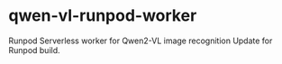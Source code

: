 # qwen-vl-runpod-worker
Runpod Serverless worker for Qwen2-VL image recognition
 Update for Runpod build.
